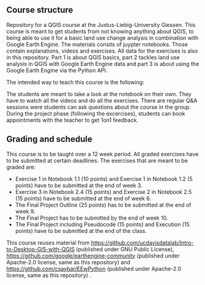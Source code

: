 ## Course structure
Repository for a QGIS course at the Justus-Liebig-University Giessen. This course is meant to get students from not knowing anything about QGIS, to being able to use it for a basic land use change analysis in combination with Google Earth Engine. The materials consits of juypter notebooks. Those contain explanations, videos and exercises. All data for the exercises is also in this repository. Part 1 is about QGIS basics, part 2 tackles land use analysis in QGIS with Google Earth Engine data and part 3 is about using the Google Earth Engine via the Python API.

The intended way to teach this course is the following:

The students are meant to take a look at the notebook on their own. They have to watch all the videos and do all the exercises. There are regular Q&A sessions were students can ask questions about the course in the group. During the project phase (following the excercises), students can book appointments with the teacher to get 1on1 feedback.

## Grading and schedule


This course is to be taught over a 12 week period. All graded exercises have to be submitted at certain deadlines. The exercises that are meant to be graded are: 

* Exercise 1 in Notebook 1.1 (10 points) and Exercise 1 in Notebook 1.2 (5 points) have to be submitted at the end of week 3.
* Exercise 3 in Notebook 2.4 (15 points) and Exercise 2 in Notebook 2.5 (15 points) have to be submitted at the end of week 6. 
* The Final Project Outline (25 points) has to be submitted at the end of week 9.
* The Final Project  has to be submitted by the end of week 10.  
* The Final Project including Pseudocode (15 points) and Execution (15 points) have to be submitted at the end of the class. 


This course reuses material from https://github.com/ucdavisdatalab/Intro-to-Desktop-GIS-with-QGIS (published under GNU Public License), https://github.com/google/earthengine-community (published under Apache-2.0 license, same as this repository) and https://github.com/csaybar/EEwPython (published under Apache-2.0 license, same as this repository) .
